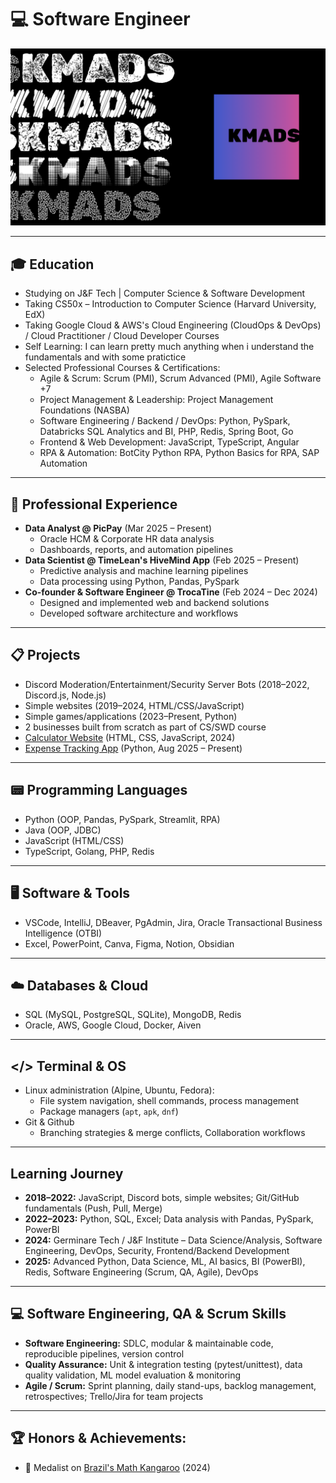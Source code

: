 # 💻 Software Engineer

![KMADS](/KMADS-v3.png) <!-- Banner -->

---

## 🎓 Education
- Studying on J&F Tech | Computer Science & Software Development
- Taking CS50x – Introduction to Computer Science (Harvard University, EdX)
- Taking Google Cloud & AWS's Cloud Engineering (CloudOps & DevOps) / Cloud Practitioner / Cloud Developer Courses
- Self Learning: I can learn pretty much anything when i understand the fundamentals and with some pratictice
- Selected Professional Courses & Certifications:
  - Agile & Scrum: Scrum (PMI), Scrum Advanced (PMI), Agile Software +7
  - Project Management & Leadership: Project Management Foundations (NASBA)
  - Software Engineering / Backend / DevOps: Python, PySpark, Databricks SQL Analytics and BI, PHP, Redis, Spring Boot, Go
  - Frontend & Web Development: JavaScript, TypeScript, Angular
  - RPA & Automation: BotCity Python RPA, Python Basics for RPA, SAP Automation

---

## 💼 Professional Experience
- **Data Analyst @ PicPay** (Mar 2025 – Present)  
  - Oracle HCM & Corporate HR data analysis  
  - Dashboards, reports, and automation pipelines
- **Data Scientist @ TimeLean's HiveMind App** (Feb 2025 – Present)  
  - Predictive analysis and machine learning pipelines  
  - Data processing using Python, Pandas, PySpark
- **Co-founder & Software Engineer @ TrocaTine** (Feb 2024 – Dec 2024)  
  - Designed and implemented web and backend solutions  
  - Developed software architecture and workflows

---

## 📋 Projects
- Discord Moderation/Entertainment/Security Server Bots (2018–2022, Discord.js, Node.js)  
- Simple websites (2019–2024, HTML/CSS/JavaScript)  
- Simple games/applications (2023–Present, Python)  
- 2 businesses built from scratch as part of CS/SWD course  
- [Calculator Website](https://github.com/kmadsdev/calculator/) (HTML, CSS, JavaScript, 2024)  
- [Expense Tracking App](https://github.com/kmadsdev/ExpenseTrackingApp/) (Python, Aug 2025 – Present)

---

## 📟 Programming Languages
- Python (OOP, Pandas, PySpark, Streamlit, RPA)  
- Java (OOP, JDBC)  
- JavaScript (HTML/CSS)  
- TypeScript, Golang, PHP, Redis

---

## 🖥️ Software & Tools
- VSCode, IntelliJ, DBeaver, PgAdmin, Jira, Oracle Transactional Business Intelligence (OTBI)  
- Excel, PowerPoint, Canva, Figma, Notion, Obsidian

---

## ☁️ Databases & Cloud
- SQL (MySQL, PostgreSQL, SQLite), MongoDB, Redis
- Oracle, AWS, Google Cloud, Docker, Aiven

---

## </> Terminal & OS
- Linux administration (Alpine, Ubuntu, Fedora):
    - File system navigation, shell commands, process management
    - Package managers (`apt`, `apk`, `dnf`)
- Git & Github
  - Branching strategies & merge conflicts, Collaboration workflows

---

## Learning Journey
- **2018–2022:** JavaScript, Discord bots, simple websites; Git/GitHub fundamentals (Push, Pull, Merge)  
- **2022–2023:** Python, SQL, Excel; Data analysis with Pandas, PySpark, PowerBI  
- **2024:** Germinare Tech / J&F Institute – Data Science/Analysis, Software Engineering, DevOps, Security, Frontend/Backend Development  
- **2025:** Advanced Python, Data Science, ML, AI basics, BI (PowerBI), Redis, Software Engineering (Scrum, QA, Agile), DevOps

---

## 💻 Software Engineering, QA & Scrum Skills
- **Software Engineering:** SDLC, modular & maintainable code, reproducible pipelines, version control  
- **Quality Assurance:** Unit & integration testing (pytest/unittest), data quality validation, ML model evaluation & monitoring  
- **Agile / Scrum:** Sprint planning, daily stand-ups, backlog management, retrospectives; Trello/Jira for team projects

---

## 🏆 Honors & Achievements:
  - 🥉 Medalist on [Brazil's Math Kangaroo](https://www.cangurudematematicabrasil.com.br/) (2024)
